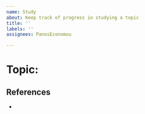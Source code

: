 ```yaml
---
name: Study
about: Keep track of progress in studying a topic
title: ''
labels: ''
assignees: PanosEconomou

---
```


# Topic: 

## References
-
